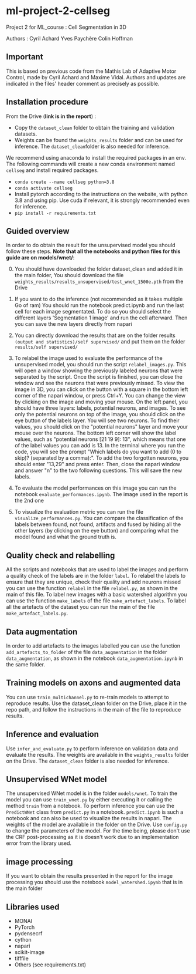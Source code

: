 # ml-project-2-cellseg
 Project 2 for ML_course : Cell Segmentation in 3D

Authors :
Cyril Achard
Yves Paychère
Colin Hoffman

## Important

This is based on previous code from the Mathis Lab of Adaptive Motor Control, made by Cyril Achard and Maxime Vidal.
Authors and updates are indicated in the files' header comment as precisely as possible.

## Installation procedure

From the Drive (**link is in the report**) :

- Copy the `dataset_clean` folder to obtain the training and validation datasets.
- Weights can be found the `weights_results` folder and can be used for inference. The `dataset_clean`folder is also needed for inference. 

We recommend using anaconda to install the required packages in an env. 
The following commands will create a new conda environment named `cellseg` and install required packages.

- `conda create --name cellseg python=3.8`
- `conda activate cellseg`
- Install pytorch according to the instructions on the website, with python 3.8 and using pip. Use cuda if relevant, it is strongly recommended even for inference.
- `pip install -r requirements.txt`

## Guided overview

In order to do obtain the result for the unsupervised model you should follow these steps. **Note that all the notebooks and python files for this guide are on models/wnet/**:

0. You should have downloaded the folder dataset_clean and added it in the main folder, You should download the file `weights_results/results_unsupervised/test_wnet_1500e.pth` from the Drive

1. If you want to do the inference (not recommended as it takes multiple Go of ram) You should run the notebook predict.ipynb and run the last cell for each image segmentated. To do so you should select the different layers 'Segmentation 1 image' and run the cell afterward. Then you can save the new layers directly from napari

1. You can directly download the results that are on the folder results `(output and statistics)/self supervised/` and put them on the folder `results/self supervised/`

2. To relabel the image used to evaluate the performance of the unsupervised model, you should run the script `relabel_images.py`. This will open a window showing the previously labeled neurons that were separated by the script. Once the script is finished, you can close the window and see the neurons that were previously missed. To view the image in 3D, you can click on the button with a square in the bottom left corner of the napari window, or press Ctrl+Y. You can change the view by clicking on the image and moving your mouse. On the left panel, you should have three layers: labels, potential neurons, and images. To see only the potential neurons on top of the image, you should click on the eye button of the labels layer. You will see two neurons. To find their values, you should click on the "potential neurons" layer and move your mouse over the neurons. The bottom left corner will show the label values, such as "potential neurons [21 19 9]: 13", which means that one of the label values you can add is 13. In the terminal where you run the code, you will see the prompt "Which labels do you want to add (0 to skip)? (separated by a comma):". To add the two forgotten neurons, you should enter "13,29" and press enter. Then, close the napari window and answer "n" to the two following questions. This will save the new labels.

3. To evaluate the model performances on this image you can run the notebook `evaluate_performances.ipynb`. The image used in the report is the 2nd one

4. To visualize the evaluation metric you can run the file `visualize_performances.py`. You can compare the classification of the labels between found, not found, artifacts and fused by hiding all the other layers (by clicking on the eye button) and comparing what the model found and what the ground truth is.

## Quality check and relabelling
All the scripts and notebooks that are used to label the images and perform a quality check of the labels are in the folder `label`.
To relabel the labels to ensure that they are unique, check their quality and add neurons missed you can use the function `relabel` in the file `relabel.py`, as shown in the main of this file.
To label new images with a basic watershed algorithm you can use the function `make_labels` of the file `make_artefact_labels`. To label all the artefacts of the dataset you can run the main of the file `make_artefact_labels.py`.

## Data augmentation
In order to add artefacts to the images labelled you can use the function `add_artefacts_to_folder` of the file `data_augmentation` in the folder `data_augmentation`, as shown in the notebook `data_augmentation.ipynb` in the same folder.

## Training models on axons and augmented data
You can use `train_multichannel.py` to re-train models to attempt to reproduce results. Use the dataset_clean folder on the Drive, place it in the repo path, and follow the instructions in the main of the file to reproduce results.

## Inference and evaluation
Use `infer_and_evaluate.py` to perform inference on validation data and evaluate the results. The weights are available in the `weights_results` folder on the Drive. The `dataset_clean` folder is also needed for inference.

## Unsupervised WNet model
The unsupervised WNet model is in the folder `models/wnet`. To train the model you can use `train_wnet.py` by either executing it or calling the method `train` from a notebook. 
To perform inference you can use the `PredictWNet` class from `predict.py` in a notebook. `predict.ipynb` is such a notebook and can also be used to visualize the results in napari. The weights of the model are available in the folder on the Drive. Use `config.py` to change the parameters of the model. For the time being, please don't use the CRF post-processing as it is doesn't work due to an implementation error from the library used.

## image processing
 If you want to obtain the results presented in the report for the image processing you should use the notebook `model_watershed.ipynb` that is in the main folder

## Libraries used
- MONAI
- PyTorch
- pydensecrf
- cython
- napari
- scikit-image
- tifffile
- Others (see requirements.txt)

